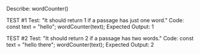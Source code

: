 Describe: wordCounter()

TEST #1
Test: "It should return 1 if a passage has just one word."
Code:
const text = "hello";
wordCounter(text);
Expected Output: 1

TEST #2
Test: "It should return 2 if a passage has two words."
Code:
const text = "hello there";
wordCounter(text);
Expected Output: 2
